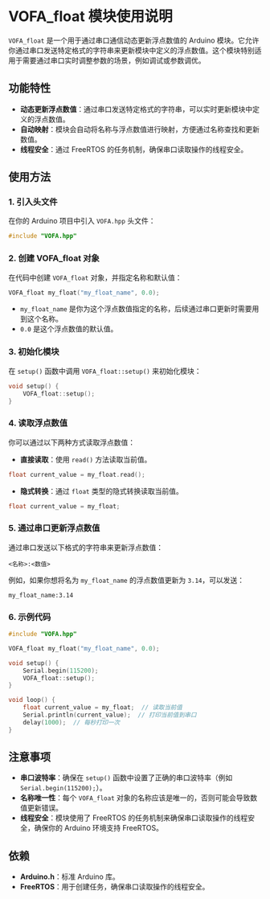# VOFA_float 模块使用说明

`VOFA_float` 是一个用于通过串口通信动态更新浮点数值的 Arduino 模块。它允许你通过串口发送特定格式的字符串来更新模块中定义的浮点数值。这个模块特别适用于需要通过串口实时调整参数的场景，例如调试或参数调优。

## 功能特性

- **动态更新浮点数值**：通过串口发送特定格式的字符串，可以实时更新模块中定义的浮点数值。
- **自动映射**：模块会自动将名称与浮点数值进行映射，方便通过名称查找和更新数值。
- **线程安全**：通过 FreeRTOS 的任务机制，确保串口读取操作的线程安全。

## 使用方法

### 1. 引入头文件

在你的 Arduino 项目中引入 `VOFA.hpp` 头文件：

```cpp
#include "VOFA.hpp"
```

### 2. 创建 VOFA_float 对象

在代码中创建 `VOFA_float` 对象，并指定名称和默认值：

```cpp
VOFA_float my_float("my_float_name", 0.0);
```

- `my_float_name` 是你为这个浮点数值指定的名称，后续通过串口更新时需要用到这个名称。
- `0.0` 是这个浮点数值的默认值。

### 3. 初始化模块

在 `setup()` 函数中调用 `VOFA_float::setup()` 来初始化模块：

```cpp
void setup() {
    VOFA_float::setup();
}
```

### 4. 读取浮点数值

你可以通过以下两种方式读取浮点数值：

- **直接读取**：使用 `read()` 方法读取当前值。

```cpp
float current_value = my_float.read();
```

- **隐式转换**：通过 `float` 类型的隐式转换读取当前值。

```cpp
float current_value = my_float;
```

### 5. 通过串口更新浮点数值

通过串口发送以下格式的字符串来更新浮点数值：

```
<名称>:<数值>
```

例如，如果你想将名为 `my_float_name` 的浮点数值更新为 `3.14`，可以发送：

```
my_float_name:3.14
```

### 6. 示例代码

```cpp
#include "VOFA.hpp"

VOFA_float my_float("my_float_name", 0.0);

void setup() {
    Serial.begin(115200);
    VOFA_float::setup();
}

void loop() {
    float current_value = my_float;  // 读取当前值
    Serial.println(current_value);  // 打印当前值到串口
    delay(1000);  // 每秒打印一次
}
```

## 注意事项

- **串口波特率**：确保在 `setup()` 函数中设置了正确的串口波特率（例如 `Serial.begin(115200);`）。
- **名称唯一性**：每个 `VOFA_float` 对象的名称应该是唯一的，否则可能会导致数值更新错误。
- **线程安全**：模块使用了 FreeRTOS 的任务机制来确保串口读取操作的线程安全，确保你的 Arduino 环境支持 FreeRTOS。

## 依赖

- **Arduino.h**：标准 Arduino 库。
- **FreeRTOS**：用于创建任务，确保串口读取操作的线程安全。